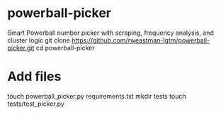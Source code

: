 # powerball-picker
Smart Powerball number picker with scraping, frequency analysis, and cluster logic
git clone https://github.com/rweastman-lgtm/powerball-picker.git
cd powerball-picker

# Add files
touch powerball_picker.py requirements.txt
mkdir tests
touch tests/test_picker.py
